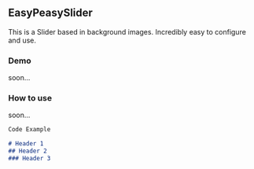 ## EasyPeasySlider

This is a Slider based in background images. Incredibly easy to configure and use.

### Demo
soon...

### How to use

soon...

```markdown
Code Example

# Header 1
## Header 2
### Header 3
